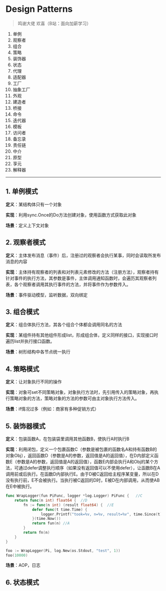 # Design Patterns

>鸣谢大佬 欢喜（B站：面向加薪学习）

1. 单例
2. 观察者
3. 组合
4. 策略
5. 装饰器
6. 状态
7. 代理
8. 适配器
9. 工厂
10. 抽象工厂
11. 外观
12. 建造者
13. 桥接
14. 命令
15. 迭代器
16. 模板
17. 访问者
18. 备忘录
19. 责任链
20. 中介
21. 原型
22. 享元
23. 解释器

---

## 1. 单例模式

**定义**：某结构体只有一个对象

**实现**：利用sync.Once的Do方法创建对象，使用函数方式获取此对象

**场景**：定义上下文对象

## 2. 观察者模式

**定义**：主体发布消息（事件）后，注册过的观察者会执行某事，同时会读取所发布消息的内容

**实现**：主体持有观察者的列表和对列表元素修改的方法（注册方法），观察者持有针对事件的执行方法，其参数是事件，主体调用通知函数时，会遍历其观察者列表，各个观察者调用其执行事件的方法，并将事件作为参数传入。

**场景**：事件驱动模型，监听数据，双向绑定

## 3. 组合模式

**定义**：组合体执行方法，其各个组合个体都会调用同名的方法

**实现**：某组件持有其他组件形成list，形成组合体，定义同样的接口，实现接口时遍历list并执行接口函数。

**场景**：树形结构中各节点统一执行

## 4. 策略模式

**定义**：让对象执行不同的操作

**实现**：对象可set不同策略对象，对象执行方法时，先引用传入的策略对象，再执行策略对象的方法，策略对象的方法的参数可由主对象执行方法传入。

**场景**：if情况过多（例如：商家有多种促销方式）

## 5. 装饰器模式

**定义**：包装函数A，在包装袋里调用其他函数B，使执行A时执行B

**实现**：利用闭包，定义一个包裹函数C（参数是被包裹的函数名A和持有函数B的对象Obj），返回函数D（参数是A的参数，返回值是A的返回值），在D内部定义函数E（参数是A的参数，返回值是A的返回值），函数E内部会执行A和Obj的某个方法，可通过defer调整执行顺序（如果没有返回值可以不使用defer），让函数B在A调用前或后执行。在函数D内部执行E。由于D被C返回给主程序某变量，所以在D没有执行前，E不会被执行。当执行被C返回的D时，E被D在内部调用，从而使AB在E中被执行。

```go
func WrapLogger(fun PiFunc, logger *log.Logger) PiFunc {   //C
	return func(n int) float64 {  //D
		fn := func(n int) (result float64) {  //E
			defer func(t time.Time) {
				logger.Printf("took=%v, n=%v, result=%v", time.Since(t), n, result) //Obj的B
			}(time.Now())
			return fun(n) //A
		}
		return fn(n)
	}
}
```
```go
foo := WrapLogger(Pi, log.New(os.Stdout, "test", 1))
foo(10000)
```

**场景**：AOP，日志

## 6. 状态模式